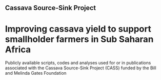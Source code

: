 ## Cassava Source-Sink Project
# Improving cassava yield to support smallholder farmers in Sub Saharan Africa 

Publicly available scripts, codes and analyses used for or in publications associated with the Cassava Source-Sink Project (CASS) funded by the Bill and Melinda Gates Foundation
